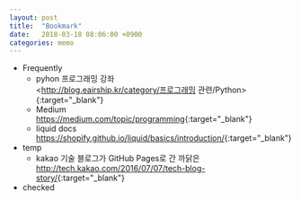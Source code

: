 ```yaml
---
layout: post
title:  "Bookmark"
date:   2018-03-18 08:06:00 +0900
categories: memo
---
```


* Frequently
  * pyhon 프로그래밍 강좌  
    <http://blog.eairship.kr/category/프로그래밍 관련/Python>{:target="_blank"}
  * Medium  
    <https://medium.com/topic/programming>{:target="_blank"}
  * liquid docs  
    <https://shopify.github.io/liquid/basics/introduction/>{:target="_blank"}
* temp
  * kakao 기술 블로그가 GitHub Pages로 간 까닭은  
    <http://tech.kakao.com/2016/07/07/tech-blog-story/>{:target="_blank"}
* checked
